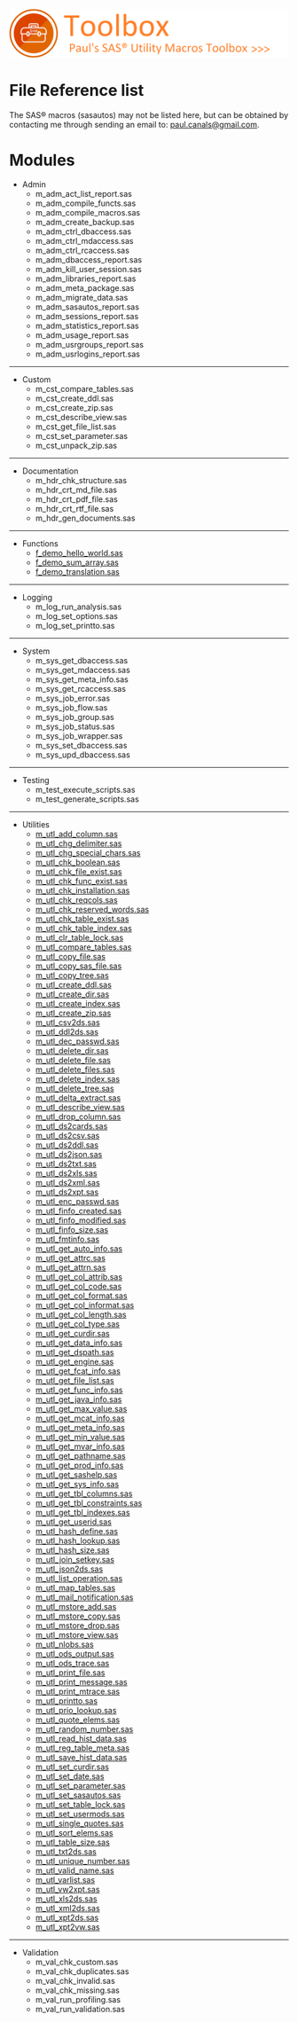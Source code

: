 [![../../misc/images/doc_banner.png](../../misc/images/doc_banner.png)](#)
# 
# File Reference list
The SAS&reg; macros (sasautos) may not be listed here, but can be obtained by contacting me through sending an email to: [paul.canals@gmail.com](mailto:paul.canals@gmail.com). 

# Modules

* Admin
   * m_adm_act_list_report.sas
   * m_adm_compile_functs.sas
   * m_adm_compile_macros.sas
   * m_adm_create_backup.sas
   * m_adm_ctrl_dbaccess.sas
   * m_adm_ctrl_mdaccess.sas
   * m_adm_ctrl_rcaccess.sas
   * m_adm_dbaccess_report.sas
   * m_adm_kill_user_session.sas
   * m_adm_libraries_report.sas
   * m_adm_meta_package.sas
   * m_adm_migrate_data.sas
   * m_adm_sasautos_report.sas
   * m_adm_sessions_report.sas
   * m_adm_statistics_report.sas
   * m_adm_usage_report.sas
   * m_adm_usrgroups_report.sas
   * m_adm_usrlogins_report.sas

***

* Custom
   * m_cst_compare_tables.sas
   * m_cst_create_ddl.sas
   * m_cst_create_zip.sas
   * m_cst_describe_view.sas
   * m_cst_get_file_list.sas
   * m_cst_set_parameter.sas
   * m_cst_unpack_zip.sas

***

* Documentation
   * m_hdr_chk_structure.sas
   * m_hdr_crt_md_file.sas
   * m_hdr_crt_pdf_file.sas
   * m_hdr_crt_rtf_file.sas
   * m_hdr_gen_documents.sas

***

* Functions
   * [f_demo_hello_world.sas](../../docs/md/f_demo_hello_world.md)
   * [f_demo_sum_array.sas](../../docs/md/f_demo_sum_array.md)
   * [f_demo_translation.sas](../../docs/md/f_demo_translation.md)
   
***

* Logging
   * m_log_run_analysis.sas
   * m_log_set_options.sas
   * m_log_set_printto.sas

***

* System
   * m_sys_get_dbaccess.sas
   * m_sys_get_mdaccess.sas
   * m_sys_get_meta_info.sas
   * m_sys_get_rcaccess.sas
   * m_sys_job_error.sas
   * m_sys_job_flow.sas
   * m_sys_job_group.sas
   * m_sys_job_status.sas
   * m_sys_job_wrapper.sas
   * m_sys_set_dbaccess.sas
   * m_sys_upd_dbaccess.sas

***

* Testing
   * m_test_execute_scripts.sas
   * m_test_generate_scripts.sas

***

* Utilities
   * [m_utl_add_column.sas](../../docs/md/m_utl_add_column.md)
   * [m_utl_chg_delimiter.sas](../../docs/md/m_utl_chg_delimiter.md)
   * [m_utl_chg_special_chars.sas](../../docs/md/m_utl_chg_special_chars.md)
   * [m_utl_chk_boolean.sas](../../docs/md/m_utl_chk_boolean.md)
   * [m_utl_chk_file_exist.sas](../../docs/md/m_utl_chk_file_exist.md)
   * [m_utl_chk_func_exist.sas](../../docs/md/m_utl_chk_func_exist.md)
   * [m_utl_chk_installation.sas](../../docs/md/m_utl_chk_installation.md)
   * [m_utl_chk_reqcols.sas](../../docs/md/m_utl_chk_reqcols.md)
   * [m_utl_chk_reserved_words.sas](../../docs/md/m_utl_chk_reserved_words.md)
   * [m_utl_chk_table_exist.sas](../../docs/md/m_utl_chk_table_exist.md)
   * [m_utl_chk_table_index.sas](../../docs/md/m_utl_chk_table_index.md)
   * [m_utl_clr_table_lock.sas](../../docs/md/m_utl_clr_table_lock.md)
   * [m_utl_compare_tables.sas](../../docs/md/m_utl_compare_tables.md)
   * [m_utl_copy_file.sas](../../docs/md/m_utl_copy_file.md)
   * [m_utl_copy_sas_file.sas](../../docs/md/m_utl_copy_sas_file.md)
   * [m_utl_copy_tree.sas](../../docs/md/m_utl_copy_tree.md)
   * [m_utl_create_ddl.sas](../../docs/md/m_utl_create_ddl.md)
   * [m_utl_create_dir.sas](../../docs/md/m_utl_create_dir.md)
   * [m_utl_create_index.sas](../../docs/md/m_utl_create_index.md)
   * [m_utl_create_zip.sas](../../docs/md/m_utl_create_zip.md)
   * [m_utl_csv2ds.sas](../../docs/md/m_utl_csv2ds.md)
   * [m_utl_ddl2ds.sas](../../docs/md/m_utl_ddl2ds.md)
   * [m_utl_dec_passwd.sas](../../docs/md/m_utl_dec_passwd.md)
   * [m_utl_delete_dir.sas](../../docs/md/m_utl_delete_dir.md)
   * [m_utl_delete_file.sas](../../docs/md/m_utl_delete_file.md)
   * [m_utl_delete_files.sas](../../docs/md/m_utl_delete_files.md)
   * [m_utl_delete_index.sas](../../docs/md/m_utl_delete_index.md)
   * [m_utl_delete_tree.sas](../../docs/md/m_utl_delete_tree.md)
   * [m_utl_delta_extract.sas](../../docs/md/m_utl_delta_extract.md)
   * [m_utl_describe_view.sas](../../docs/md/m_utl_describe_view.md)
   * [m_utl_drop_column.sas](../../docs/md/m_utl_drop_column.md)
   * [m_utl_ds2cards.sas](../../docs/md/m_utl_ds2cards.md)
   * [m_utl_ds2csv.sas](../../docs/md/m_utl_ds2csv.md)
   * [m_utl_ds2ddl.sas](../../docs/md/m_utl_ds2ddl.md)
   * [m_utl_ds2json.sas](../../docs/md/m_utl_ds2json.md)
   * [m_utl_ds2txt.sas](../../docs/md/m_utl_ds2txt.md)
   * [m_utl_ds2xls.sas](../../docs/md/m_utl_ds2xls.md)
   * [m_utl_ds2xml.sas](../../docs/md/m_utl_ds2xml.md)
   * [m_utl_ds2xpt.sas](../../docs/md/m_utl_ds2xpt)
   * [m_utl_enc_passwd.sas](../../docs/md/m_utl_enc_passwd.md)
   * [m_utl_finfo_created.sas](../../docs/md/m_utl_finfo_created.md)
   * [m_utl_finfo_modified.sas](../../docs/md/m_utl_finfo_modified.md)
   * [m_utl_finfo_size.sas](../../docs/md/m_utl_finfo_size.md)
   * [m_utl_fmtinfo.sas](../../docs/md/m_utl_fmtinfo.md)
   * [m_utl_get_auto_info.sas](../../docs/md/m_utl_get_auto_info.md)
   * [m_utl_get_attrc.sas](../../docs/md/m_utl_get_attrc.md)
   * [m_utl_get_attrn.sas](../../docs/md/m_utl_get_attrn.md)
   * [m_utl_get_col_attrib.sas](../../docs/md/m_utl_get_col_attrib.md)
   * [m_utl_get_col_code.sas](../../docs/md/m_utl_get_col_code.md)
   * [m_utl_get_col_format.sas](../../docs/md/m_utl_get_col_format.md)
   * [m_utl_get_col_informat.sas](../../docs/md/m_utl_get_col_informat.md)
   * [m_utl_get_col_length.sas](../../docs/md/m_utl_get_col_length.md)
   * [m_utl_get_col_type.sas](../../docs/md/m_utl_get_col_type.md)
   * [m_utl_get_curdir.sas](../../docs/md/m_utl_get_curdir.md)
   * [m_utl_get_data_info.sas](../../docs/md/m_utl_get_data_info.md)
   * [m_utl_get_dspath.sas](../../docs/md/m_utl_get_dspath.md)
   * [m_utl_get_engine.sas](../../docs/md/m_utl_get_engine.md)
   * [m_utl_get_fcat_info.sas](../../docs/md/m_utl_get_fcat_info.md)
   * [m_utl_get_file_list.sas](../../docs/md/m_utl_get_file_list.md)
   * [m_utl_get_func_info.sas](../../docs/md/m_utl_get_func_info.md)
   * [m_utl_get_java_info.sas](../../docs/md/m_utl_get_java_info.md)
   * [m_utl_get_max_value.sas](../../docs/md/m_utl_get_max_value.md)
   * [m_utl_get_mcat_info.sas](../../docs/md/m_utl_get_mcat_info.md)
   * [m_utl_get_meta_info.sas](../../docs/md/m_utl_get_meta_info.md)
   * [m_utl_get_min_value.sas](../../docs/md/m_utl_get_min_value.md)
   * [m_utl_get_mvar_info.sas](../../docs/md/m_utl_get_mvar_info.md)
   * [m_utl_get_pathname.sas](../../docs/md/m_utl_get_pathname.md)
   * [m_utl_get_prod_info.sas](../../docs/md/m_utl_get_prod_info.md)
   * [m_utl_get_sashelp.sas](../../docs/md/m_utl_get_sashelp.md)
   * [m_utl_get_sys_info.sas](../../docs/md/m_utl_get_sys_info.md)
   * [m_utl_get_tbl_columns.sas](../../docs/md/m_utl_get_tbl_columns.md)
   * [m_utl_get_tbl_constraints.sas](../../docs/md/m_utl_get_tbl_constraints.md)
   * [m_utl_get_tbl_indexes.sas](../../docs/md/m_utl_get_tbl_indexes.md)
   * [m_utl_get_userid.sas](../../docs/md/m_utl_get_userid.md)
   * [m_utl_hash_define.sas](../../docs/md/m_utl_hash_define.md)
   * [m_utl_hash_lookup.sas](../../docs/md/m_utl_hash_lookup.md)
   * [m_utl_hash_size.sas](../../docs/md/m_utl_hash_size.md)
   * [m_utl_join_setkey.sas](../../docs/md/m_utl_join_setkey.md)
   * [m_utl_json2ds.sas](../../docs/md/m_utl_json2ds.md)
   * [m_utl_list_operation.sas](../../docs/md/m_utl_list_operation.md)
   * [m_utl_map_tables.sas](../../docs/md/m_utl_map_tables.md)
   * [m_utl_mail_notification.sas](../../docs/md/m_utl_mail_notification.md)
   * [m_utl_mstore_add.sas](../../docs/md/m_utl_mstore_add.md)
   * [m_utl_mstore_copy.sas](../../docs/md/m_utl_mstore_copy.md)
   * [m_utl_mstore_drop.sas](../../docs/md/m_utl_mstore_drop.md)
   * [m_utl_mstore_view.sas](../../docs/md/m_utl_mstore_view.md)
   * [m_utl_nlobs.sas](../../docs/md/m_utl_nlobs.md)
   * [m_utl_ods_output.sas](../../docs/md/m_utl_ods_output.md)
   * [m_utl_ods_trace.sas](../../docs/md/m_utl_ods_trace.md)
   * [m_utl_print_file.sas](../../docs/md/m_utl_print_file.md)
   * [m_utl_print_message.sas](../../docs/md/m_utl_print_message.md)
   * [m_utl_print_mtrace.sas](../../docs/md/m_utl_print_mtrace.md)
   * [m_utl_printto.sas](../../docs/md/m_utl_printto.md)
   * [m_utl_prio_lookup.sas](../../docs/md/m_utl_prio_lookup.md)
   * [m_utl_quote_elems.sas](../../docs/md/m_utl_quote_elems.md)
   * [m_utl_random_number.sas](../../docs/md/m_utl_random_number.md)
   * [m_utl_read_hist_data.sas](../../docs/md/m_utl_read_hist_data.md)
   * [m_utl_reg_table_meta.sas](../../docs/md/m_utl_reg_table_meta.md)
   * [m_utl_save_hist_data.sas](../../docs/md/m_utl_save_hist_data.md)
   * [m_utl_set_curdir.sas](../../docs/md/m_utl_set_curdir.md)
   * [m_utl_set_date.sas](../../docs/md/m_utl_set_date.md)
   * [m_utl_set_parameter.sas](../../docs/md/m_utl_set_parameter.md)
   * [m_utl_set_sasautos.sas](../../docs/md/m_utl_set_sasautos.md)
   * [m_utl_set_table_lock.sas](../../docs/md/m_utl_set_table_lock.md)
   * [m_utl_set_usermods.sas](../../docs/md/m_utl_set_usermods.md)
   * [m_utl_single_quotes.sas](../../docs/md/m_utl_single_quotes.md)
   * [m_utl_sort_elems.sas](../../docs/md/m_utl_sort_elems.md)
   * [m_utl_table_size.sas](../../docs/md/m_utl_table_size.md)
   * [m_utl_txt2ds.sas](../../docs/md/m_utl_txt2ds.md)
   * [m_utl_unique_number.sas](../../docs/md/m_utl_unique_number.md)
   * [m_utl_valid_name.sas](../../docs/md/m_utl_valid_name.md)
   * [m_utl_varlist.sas](../../docs/md/m_utl_varlist.md)
   * [m_utl_vw2xpt.sas](../../docs/md/m_utl_vw2xpt.md)
   * [m_utl_xls2ds.sas](../../docs/md/m_utl_xls2ds.md)
   * [m_utl_xml2ds.sas](../../docs/md/m_utl_xml2ds.md)
   * [m_utl_xpt2ds.sas](../../docs/md/m_utl_xpt2ds.md)
   * [m_utl_xpt2vw.sas](../../docs/md/m_utl_xpt2vw.md) 
 
***

 * Validation
   * m_val_chk_custom.sas
   * m_val_chk_duplicates.sas
   * m_val_chk_invalid.sas
   * m_val_chk_missing.sas
   * m_val_run_profiling.sas
   * m_val_run_validation.sas
